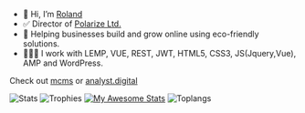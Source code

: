 

- 👋 Hi, I’m [Roland](https://www.rolandfarkas.com)
- ✅ Director of [Polarize Ltd.](https://polarize.ltd)
- 🌱 Helping businesses build and grow online using eco-friendly solutions.
- 👨🏻‍💻 I work with LEMP, VUE, REST, JWT, HTML5, CSS3, JS(Jquery,Vue), AMP and WordPress.

Check out [mcms](https://mcms.io) or [analyst.digital](https://analyst.digital)

![Stats](https://github-readme-streak-stats.herokuapp.com/?user=rolandfarkasCOM)
![Trophies](https://github-profile-trophy.vercel.app/?username=rolandfarkasCOM)
[![My Awesome Stats](https://awesome-github-stats.azurewebsites.net/user-stats/rolandfarkascom?cardType=level-alternate&theme=github)](https://git.io/awesome-stats-card) ![Toplangs](https://github-readme-stats.vercel.app/api/top-langs/?username=rolandfarkasCOM)
<!---
rolandfarkasCOM/rolandfarkasCOM is a ✨ special ✨ repository because its `README.md` (this file) appears on your GitHub profile.
You can click the Preview link to take a look at your changes.
--->
